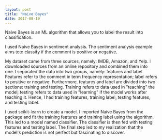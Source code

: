 ```yaml
---
layout: post
title: "Naive Bayes"
date: 2017-08-19
---
```

Naive Bayes is an ML algorithm that allows you to label the result into classification.

I used Naive Bayes in sentiment analysis. The sentiment analysis example aims toto classify if the comment is  positive or negative. 

My dataset came from three sources, namely: IMDB, Amazon, and Yelp. I downloaded  sources from an online repository and combined them into one. I separated the data into two groups, namely:  features and label. Features refer to the comment in term frequency representation; label refers to positive or negative. Furthermore, features and label are divided into two sections: training and testing. Training refers to data used in "teaching" the model; testing refers to data used in "learning" if the model works after teaching it. Hence, I had training features, training label, testing features, and testing label.

I used scikit-learn to create a model. I imported Naive Bayes from the package and fit the training features and training label using the algorithm. This led to a model named classifier. The classifier is then fed with testing features and testing label. The final step led to my realization that the model's prediction is not perfect but fascinating to discover.